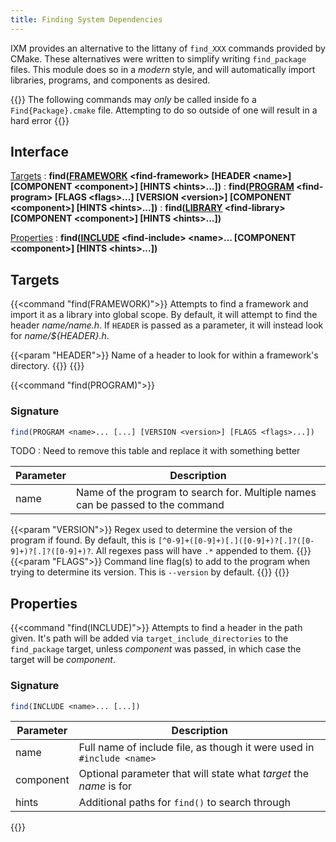 ```yaml
---
title: Finding System Dependencies
---
```


IXM provides an alternative to the littany of `find_XXX` commands provided by
CMake. These alternatives were written to simplify writing `find_package`
files. This module does so in a *modern* style, and will automatically import
libraries, programs, and components as desired.

{{<tip>}}
The following commands may *only* be called inside fo a `Find{Package}.cmake`
file. Attempting to do so outside of one will result in a hard error
{{</tip>}}


## Interface

[Targets](#targets)
: **find([FRAMEWORK](#find-framework) \<find-framework> [HEADER \<name>] [COMPONENT \<component>] [HINTS \<hints>...])**
: **find([PROGRAM](#find-program) \<find-program> [FLAGS \<flags>...] [VERSION \<version>] [COMPONENT \<component>] [HINTS \<hints>...])**
: **find([LIBRARY](#find-library) \<find-library> [COMPONENT \<component>] [HINTS \<hints>...])**

[Properties](#properties)
: **find([INCLUDE](#) \<find-include> \<name>... [COMPONENT \<component>] [HINTS \<hints>...])**

## Targets

{{<command "find(FRAMEWORK)">}}
Attempts to find a framework and import it as a library into global scope. By
default, it will attempt to find the header *name/name.h*. If `HEADER` is
passed as a parameter, it will instead look for *name/${HEADER}.h*.

{{<param "HEADER">}}
Name of a header to look for within a framework's directory.
{{</param>}}
{{</command>}}

{{<command "find(PROGRAM)">}}

### Signature

```cmake
find(PROGRAM <name>... [...] [VERSION <version>] [FLAGS <flags>...])
```
TODO
: Need to remove this table and replace it with something better

Parameter | Description
----------|------------
 name     | Name of the program to search for. Multiple names can be passed to the command

{{<param "VERSION">}}
Regex used to determine the version of the program if found. By default, this
is `[^0-9]+([0-9]+)[.]([0-9]+)?[.]?([0-9]+)?[.]?([0-9]+)?`. All regexes pass
will have `.*` appended to them.
{{</param>}}
{{<param "FLAGS">}}
Command line flag(s) to add to the program when trying to determine its version. This is `--version` by default.
{{</param>}}
{{</command>}}

## Properties

{{<command "find(INCLUDE)">}}
Attempts to find a header in the path given. It's path will be added via `target_include_directories` to the `find_package` target, unless <var>component</var> was passed, in which case the target will be <var>component</var>.

### Signature

```cmake
find(INCLUDE <name>... [...])
```

Parameter | Description 
----------|------------
 name     | Full name of include file, as though it were used in `#include <name>`
 component | Optional parameter that will state what *target* the <var>name</var> is for
 hints    | Additional paths for `find()` to search through
{{</command>}}
